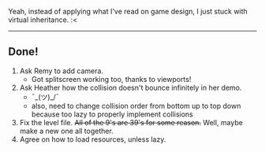Yeah, instead of applying what I've read on game design, I just stuck with
virtual inheritance. :<

-----
Done!
-----
1. Ask Remy to add camera.
    - Got splitscreen working too, thanks to viewports!
2. Ask Heather how the collision doesn't bounce infinitely in her demo.
    - ¯\_(ツ)_/¯
    - also, need to change collision order from bottom up to top down because too lazy to properly implement collisions
3. Fix the level file. ~~All of the 9's are 39's for some reason.~~ Well, maybe make a new one all together.
4. Agree on how to load resources, unless lazy.
